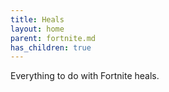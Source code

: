 ```yaml
---
title: Heals
layout: home
parent: fortnite.md
has_children: true
---
```


Everything to do with Fortnite heals.
